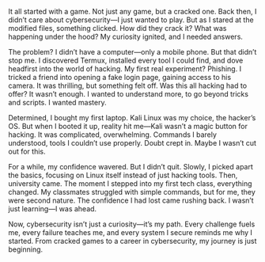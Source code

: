 It all started with a game. Not just any game, but a cracked one. Back then, I didn’t care about cybersecurity—I just wanted to play. But as I stared at the modified files, something clicked. How did they crack it? What was happening under the hood? My curiosity ignited, and I needed answers.

The problem? I didn’t have a computer—only a mobile phone. But that didn’t stop me. I discovered Termux, installed every tool I could find, and dove headfirst into the world of hacking. My first real experiment? Phishing. I tricked a friend into opening a fake login page, gaining access to his camera. It was thrilling, but something felt off. Was this all hacking had to offer? It wasn’t enough. I wanted to understand more, to go beyond tricks and scripts. I wanted mastery.

Determined, I bought my first laptop. Kali Linux was my choice, the hacker’s OS. But when I booted it up, reality hit me—Kali wasn’t a magic button for hacking. It was complicated, overwhelming. Commands I barely understood, tools I couldn’t use properly. Doubt crept in. Maybe I wasn’t cut out for this.

For a while, my confidence wavered. But I didn’t quit. Slowly, I picked apart the basics, focusing on Linux itself instead of just hacking tools. Then, university came. The moment I stepped into my first tech class, everything changed. My classmates struggled with simple commands, but for me, they were second nature. The confidence I had lost came rushing back. I wasn’t just learning—I was ahead. 

Now, cybersecurity isn’t just a curiosity—it’s my path. Every challenge fuels me, every failure teaches me, and every system I secure reminds me why I started. From cracked games to a career in cybersecurity, my journey is just beginning.

